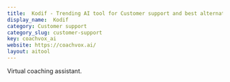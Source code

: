 ```yaml
---
title:  Kodif - Trending AI tool for Customer support and best alternatives
display_name:  Kodif
category: Customer support
category_slug: customer-support
key: coachvox_ai
website: https://coachvox.ai/
layout: aitool
---
```


Virtual coaching assistant.
